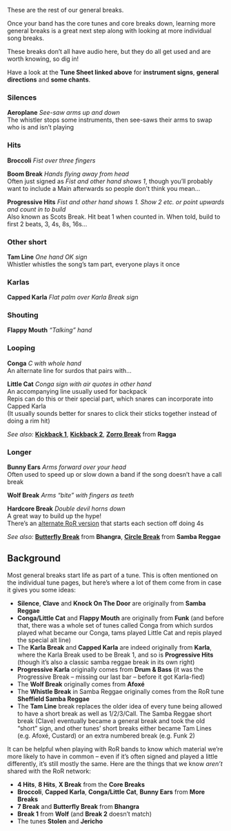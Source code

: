 These are the rest of our general breaks.

Once your band has the core tunes and core breaks down, learning more general breaks is a great next step along with looking at more individual song breaks.

These breaks don’t all have audio here, but they do all get used and are worth knowing, so dig in!

Have a look at the **Tune Sheet linked above** for **instrument signs**, **general directions** and **some chants**.

### Silences

**Aeroplane** *See-saw arms up and down*  
The whistler stops some instruments, then see-saws their arms to swap who is and isn’t playing


### Hits
**Broccoli** *Fist over three fingers*

**Boom Break** *Hands flying away from head*  
Often just signed as *Fist and other hand shows 1*, though you’ll probably want to include a Main
afterwards so people don't think you mean...

**Progressive Hits** *Fist and other hand shows 1. Show 2 etc. or point upwards and count in to build*  
Also known as Scots Break. Hit beat 1 when counted in. When told, build to first 2 beats, 3, 4s, 8s, 16s...


### Other short

**Tam Line** *One hand OK sign*  
Whistler whistles the song’s tam part, everyone plays it once


### Karlas
**Capped Karla** *Flat palm over Karla Break sign*


### Shouting
**Flappy Mouth** *“Talking” hand*


### Looping
**Conga** *C with whole hand*   
An alternate line for surdos that pairs with...

**Little Cat** *Conga sign with air quotes in other hand*  
An accompanying line usually used for backpack  
Repis can do this or their special part, which snares can incorporate into Capped Karla  
(It usually sounds better for snares to click their sticks together instead of doing a rim hit)

*See also:* [**Kickback 1**](/#/listen/Ragga/Kickback%201), [**Kickback 2**](/#/listen/Ragga/Kickback%202), [**Zorro Break**](/#/listen/Ragga/Zorro%20Break) from **Ragga**


### Longer
**Bunny Ears** *Arms forward over your head*  
Often used to speed up or slow down a band if the song doesn’t have a call break  

**Wolf Break** *Arms “bite” with fingers as teeth*

**Hardcore Break** *Double devil horns down*  
A great way to build up the hype!  
There’s an [alternate RoR version](https://player.rhythms-of-resistance.org/#/listen/Special%20Breaks/Hardcore%20Break) that starts each section off doing 4s

*See also:* [**Butterfly Break**](/#/listen/Bhangra/Butterfly%20Break) from **Bhangra**, [**Circle Break**](/#/listen/Samba%20Reggae/Circle%20Break) from **Samba Reggae**

## Background

Most general breaks start life as part of a tune. This is often mentioned on the individual tune pages, but here’s where a lot of them come from in case it gives you some ideas:
* **Silence**, **Clave** and **Knock On The Door** are originally from **Samba Reggae**
* **Conga/Little Cat** and **Flappy Mouth** are originally from **Funk** (and before that, there was a whole set of tunes called Conga from which surdos played what became our Conga, tams played Little Cat and repis played the special alt line)
* The **Karla Break** and **Capped Karla** are indeed originally from **Karla**, where the Karla Break used to be Break 1, and so is **Progressive Hits** (though it’s also a classic samba reggae break in its own right)
* **Progressive Karla** originally comes from **Drum & Bass** (it was the Progressive Break – missing our last bar – before it got Karla-fied)
* The **Wolf Break** originally comes from **Afoxé**
* The **Whistle Break** in Samba Reggae originally comes from the RoR tune **Sheffield Samba Reggae**
* The **Tam Line** break replaces the older idea of every tune being allowed to have a short break as well as 1/2/3/Call. The Samba Reggae short break (Clave) eventually became a general break and took the old “short” sign, and other tunes’ short breaks either became Tam Lines (e.g. Afoxé, Custard) or an extra numbered break (e.g. Funk 2)


It can be helpful when playing with RoR bands to know which material we’re more likely to have in common – even if it’s often signed and played a little differently, it’s still mostly the same. Here are the things that we know *aren’t* shared with the RoR network:
* **4 Hits**, **8 Hits**, **X Break** from the **Core Breaks**
* **Broccoli**, **Capped Karla**, **Conga/Little Cat**, **Bunny Ears** from **More Breaks**
* **7 Break** and **Butterfly Break** from **Bhangra**
* **Break 1** from **Wolf** (and **Break 2** doesn’t match)
* The tunes **Stolen** and **Jericho**
